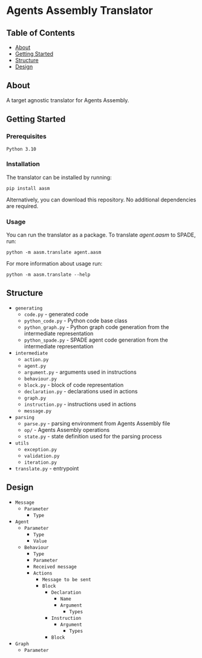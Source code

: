 # Agents Assembly Translator

## Table of Contents

- [About](#about)
- [Getting Started](#getting_started)
- [Structure](#structure)
- [Design](#Design)

## About <a name = "about"></a>

A target agnostic translator for Agents Assembly.

## Getting Started <a name = "getting_started"></a>

### Prerequisites

```
Python 3.10
```

### Installation
The translator can be installed by running:
```
pip install aasm
```
Alternatively, you can download this repository. No additional dependencies are required.

### Usage
You can run the translator as a package. To translate *agent.aasm* to SPADE, run:
```
python -m aasm.translate agent.aasm
```

For more information about usage run:
```
python -m aasm.translate --help
```

## Structure <a name = "structure"></a>

* `generating`
    * `code.py` - generated code
    * `python_code.py` - Python code base class
    * `python_graph.py` - Python graph code generation from the intermediate representation
    * `python_spade.py` - SPADE agent code generation from the intermediate representation
* `intermediate`
    * `action.py`
    * `agent.py`
    * `argument.py` - arguments used in instructions
    * `behaviour.py`
    * `block.py` - block of code representation
    * `declaration.py` - declarations used in actions
    * `graph.py`
    * `instruction.py` - instructions used in actions
    * `message.py`
* `parsing`
    * `parse.py` - parsing environment from Agents Assembly file
    * `op/` - Agents Assembly operations
    * `state.py` - state definition used for the parsing process
* `utils`
    * `exception.py`
    * `validation.py`
    * `iteration.py`
* `translate.py` - entrypoint

## Design <a name = "design"></a>
* `Message`
    * `Parameter`
        * `Type`
* `Agent`
    * `Parameter`
        * `Type`
        * `Value`
    * `Behaviour`
        * `Type`
        * `Parameter`
        * `Received message`
        * `Actions`
            * `Message to be sent`
            * `Block`
                * `Declaration`
                    * `Name`
                    * `Argument`
                        * `Types`
                * `Instruction`
                    * `Argument`
                        * `Types`
                * `Block`
* `Graph`
    * `Parameter`
